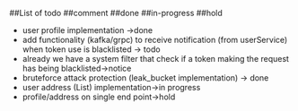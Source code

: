 ##List of todo
##comment
##done
##in-progress
##hold


- user profile implementation ->done
- add functionality (kafka/grpc) to receive notification (from userService) when token use is blacklisted -> todo
- already we have a system filter that check if a token making the request has being blacklisted->notice
- bruteforce attack protection (leak_bucket implementation) -> done
- user address (List) implementation->in progress
- profile/address on single end point->hold

